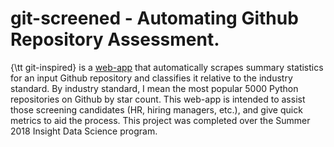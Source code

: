 # git-screened - Automating Github Repository Assessment.
{\tt git-inspired} is a [web-app](http://git-screened.icu:5000/) that automatically scrapes summary statistics for an input Github repository and classifies it relative to the industry standard. By industry standard, I mean the most popular 5000 Python repositories on Github by star count. This web-app is intended to assist those screening candidates (HR, hiring managers, etc.), and give quick metrics to aid the process. This project was completed over the Summer 2018 Insight Data Science program.


